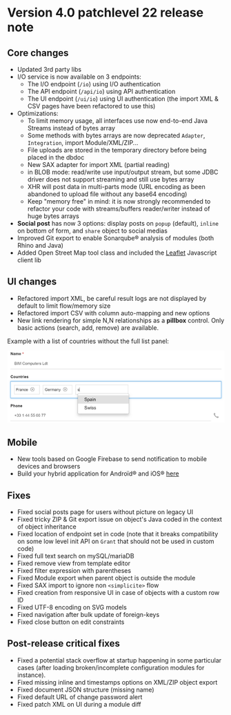 Version 4.0 patchlevel 22 release note
======================================

Core changes
------------

- Updated 3rd party libs
- I/O service is now available on 3 endpoints:
	- The I/O endpoint (`/io`) using I/O authentication
	- The API endpoint (`/api/io`) using API authentication
	- The UI endpoint (`/ui/io`) using UI authentication (the import XML & CSV pages have been refactored to use this)
- Optimizations:
	- To limit memory usage, all interfaces use now end-to-end Java Streams instead of bytes array
	- Some methods with bytes arrays are now deprecated `Adapter`, `Integration`, import Module/XML/ZIP...
	- File uploads are stored in the temporary directory before being placed in the dbdoc
	- New SAX adapter for import XML (partial reading)
	- in BLOB mode: read/write use input/output stream, but some JDBC driver does not support streaming and still use bytes array
	- XHR will post data in multi-parts mode (URL encoding as been abandoned to upload file without any base64 encoding)
	- Keep "memory free" in mind: it is now strongly recommended to refactor your code with streams/buffers reader/writer instead of huge bytes arrays
- **Social post** has now 3 options: display posts on `popup` (default), `inline` on bottom of form, and `share` object to social medias
- Improved Git export to enable Sonarqube&reg; analysis of modules (both Rhino and Java)
- Added Open Street Map tool class and included the [Leaflet](https://leafletjs.com) Javascript client lib

UI changes
----------

- Refactored import XML, be careful result logs are not displayed by default to limit flow/memory size
- Refactored import CSV with column auto-mapping and new options
- New link rendering for simple N,N relationships as a **pillbox** control. Only basic actions (search, add, remove) are available. 

Example with a list of countries without the full list panel:

![](pillboxNN.png)

Mobile
------

- New tools based on Google Firebase to send notification to mobile devices and browsers
- Build your hybrid application for Androïd&reg; and iOS&reg; [here](/resource/docs/misc/cordova)

Fixes
-----

- Fixed social posts page for users without picture on legacy UI
- Fixed tricky ZIP & Git export issue on object's Java coded in the context of object inheritance
- Fixed location of endpoint set in code (note that it breaks compatibility on some low level init API on `Grant` that should not be used in custom code)
- Fixed full text search on mySQL/mariaDB
- Fixed remove view from template editor
- Fixed filter expression with parentheses
- Fixed Module export when parent object is outside the module
- Fixed SAX import to ignore non `<simplicite>` flow
- Fixed creation from responsive UI in case of objects with a custom row ID
- Fixed UTF-8 encoding on SVG models
- Fixed navigation after bulk update of foreign-keys
- Fixed close button on edit constraints

Post-release critical fixes
---------------------------

- Fixed a potential stack overflow at startup happening in some particular cases (after loading broken/incomplete configuration modules for instance).
- Fixed missing inline and timestamps options on XML/ZIP object export
- Fixed document JSON structure (missing name)
- Fixed default URL of change password alert
- Fixed patch XML on UI during a module diff
